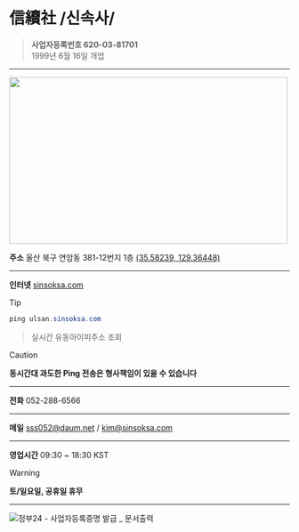 # 信續社 /신속사/
>**사업자등록번호 620-03-81701**<br>1999년 6월 16일 개업
<hr>
<img src="http://t1.daumcdn.net/roughmap/imgmap/b823a7569eda6f4ca9a8d4e6f34de7f11f68f835fdcc2bf9ba46a28d41254a8b" width="500px" height="300px">

**주소** 울산 북구 연암동 381-12번지 1층 <a href="https://maps.app.goo.gl/35rkUrQMycmgmAze9">(35.58239, 129.36448)</a><hr>
**인터넷** <a href="https://sinsoksa.com">sinsoksa.com</a>
>[!TIP]
>```PowerShell
>ping ulsan.sinsoksa.com
>```
>>실시간 유동아이피주소 조회

>[!CAUTION]
>**동시간대 과도한 Ping 전송은 형사책임이 있을 수 있습니다**
<hr>

**전화** 052-288-6566<hr>
**메일** sss052@daum.net / kim@sinsoksa.com<hr>
**영업시간** 09:30 ~ 18:30 KST
>[!WARNING]
>**토/일요일, 공휴일 휴무**
<hr>

![정부24 - 사업자등록증명 발급 _ 문서출력](https://github.com/user-attachments/assets/ecf33fa6-0c7c-44c2-8c58-558dd9e3f709)
